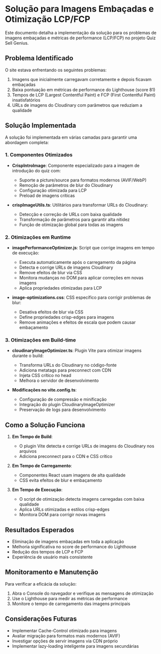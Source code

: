 # Solução para Imagens Embaçadas e Otimização LCP/FCP

Este documento detalha a implementação da solução para os problemas de imagens embaçadas e métricas de performance (LCP/FCP) no projeto Quiz Sell Genius.

## Problema Identificado

O site estava enfrentando os seguintes problemas:

1. Imagens que inicialmente carregavam corretamente e depois ficavam embaçadas
2. Baixa pontuação em métricas de performance do Lighthouse (score 81)
3. Tempos de LCP (Largest Contentful Paint) e FCP (First Contentful Paint) insatisfatórios
4. URLs de imagens do Cloudinary com parâmetros que reduziam a qualidade

## Solução Implementada

A solução foi implementada em várias camadas para garantir uma abordagem completa:

### 1. Componentes Otimizados

- **CrispIntroImage**: Componente especializado para a imagem de introdução do quiz com:
  - Suporte a picture/source para formatos modernos (AVIF/WebP)
  - Remoção de parâmetros de blur do Cloudinary
  - Configuração otimizada para LCP
  - Preload de imagens críticas

- **crispImageUtils.ts**: Utilitários para transformar URLs do Cloudinary:
  - Detecção e correção de URLs com baixa qualidade
  - Transformação de parâmetros para garantir alta nitidez
  - Função de otimização global para todas as imagens

### 2. Otimizações em Runtime

- **imagePerformanceOptimizer.js**: Script que corrige imagens em tempo de execução:
  - Executa automaticamente após o carregamento da página
  - Detecta e corrige URLs de imagens Cloudinary
  - Remove efeitos de blur via CSS
  - Monitora mudanças no DOM para aplicar correções em novas imagens
  - Aplica propriedades otimizadas para LCP

- **image-optimizations.css**: CSS específico para corrigir problemas de blur:
  - Desativa efeitos de blur via CSS
  - Define propriedades crisp-edges para imagens
  - Remove animações e efeitos de escala que podem causar embaçamento

### 3. Otimizações em Build-time

- **cloudinaryImageOptimizer.ts**: Plugin Vite para otimizar imagens durante o build:
  - Transforma URLs do Cloudinary no código-fonte
  - Adiciona metatags para preconnect com CDN
  - Injeta CSS crítico no head
  - Melhora o servidor de desenvolvimento

- **Modificações no vite.config.ts**:
  - Configuração de compressão e minificação
  - Integração do plugin CloudinaryImageOptimizer
  - Preservação de logs para desenvolvimento

## Como a Solução Funciona

1. **Em Tempo de Build**:
   - O plugin Vite detecta e corrige URLs de imagens do Cloudinary nos arquivos
   - Adiciona preconnect para o CDN e CSS crítico

2. **Em Tempo de Carregamento**:
   - Componentes React usam imagens de alta qualidade
   - CSS evita efeitos de blur e embaçamento

3. **Em Tempo de Execução**:
   - O script de otimização detecta imagens carregadas com baixa qualidade
   - Aplica URLs otimizadas e estilos crisp-edges
   - Monitora DOM para corrigir novas imagens

## Resultados Esperados

- Eliminação de imagens embaçadas em toda a aplicação
- Melhoria significativa no score de performance do Lighthouse
- Redução dos tempos de LCP e FCP
- Experiência de usuário mais consistente

## Monitoramento e Manutenção

Para verificar a eficácia da solução:

1. Abra o Console do navegador e verifique as mensagens de otimização
2. Use o Lighthouse para medir as métricas de performance
3. Monitore o tempo de carregamento das imagens principais

## Considerações Futuras

- Implementar Cache-Control otimizado para imagens
- Avaliar migração para formatos mais modernos (AVIF)
- Investigar opções de servir imagens via CDN próprio
- Implementar lazy-loading inteligente para imagens secundárias
